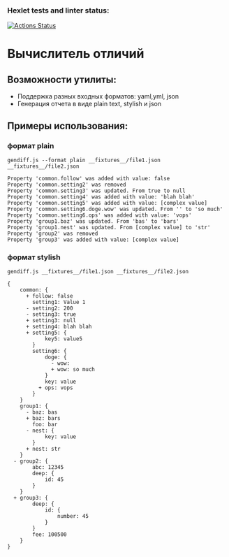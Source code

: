 ### Hexlet tests and linter status:
[![Actions Status](https://github.com/Dmitriy-Grabovskiy/frontend-project-46/actions/workflows/hexlet-check.yml/badge.svg)](https://github.com/Dmitriy-Grabovskiy/frontend-project-46/actions)

# Вычислитель отличий

## Возможности утилиты:
- Поддержка разных входных форматов: yaml,yml, json
- Генерация отчета в виде plain text, stylish и json
## Примеры использования:

### формат plain

`gendiff.js --format plain __fixtures__/file1.json __fixtures__/file2.json`
```
Property 'common.follow' was added with value: false
Property 'common.setting2' was removed
Property 'common.setting3' was updated. From true to null
Property 'common.setting4' was added with value: 'blah blah'
Property 'common.setting5' was added with value: [complex value]
Property 'common.setting6.doge.wow' was updated. From '' to 'so much'
Property 'common.setting6.ops' was added with value: 'vops'
Property 'group1.baz' was updated. From 'bas' to 'bars'
Property 'group1.nest' was updated. From [complex value] to 'str'
Property 'group2' was removed
Property 'group3' was added with value: [complex value]
```
### формат stylish

`gendiff.js __fixtures__/file1.json __fixtures__/file2.json`

```
{
    common: {
      + follow: false
        setting1: Value 1
      - setting2: 200
      - setting3: true
      + setting3: null
      + setting4: blah blah
      + setting5: {
            key5: value5
        }
        setting6: {
            doge: {
              - wow:
              + wow: so much
            }
            key: value
          + ops: vops
        }
    }
    group1: {
      - baz: bas
      + baz: bars
        foo: bar
      - nest: {
            key: value
        }
      + nest: str
    }
  - group2: {
        abc: 12345
        deep: {
            id: 45
        }
    }
  + group3: {
        deep: {
            id: {
                number: 45
            }
        }
        fee: 100500
    }
}
```